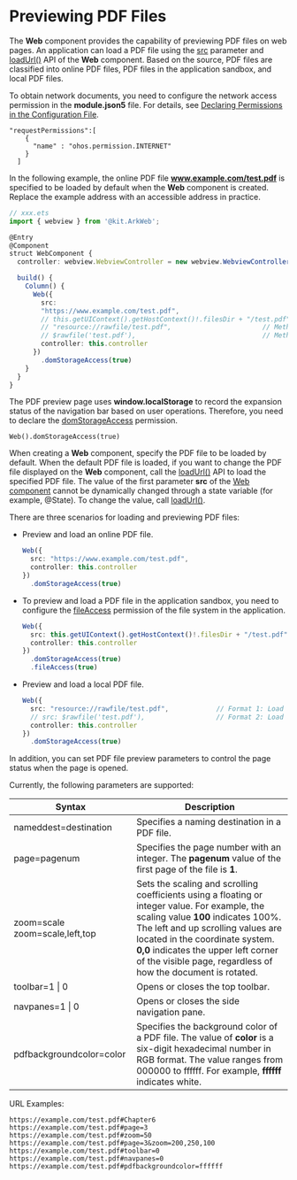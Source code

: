 # Previewing PDF Files

The **Web** component provides the capability of previewing PDF files on web pages. An application can load a PDF file using the [src](../reference/apis-arkweb/ts-basic-components-web.md) parameter and [loadUrl()](../reference/apis-arkweb/js-apis-webview-WebviewController.md#loadurl) API of the **Web** component. Based on the source, PDF files are classified into online PDF files, PDF files in the application sandbox, and local PDF files.

To obtain network documents, you need to configure the network access permission in the **module.json5** file. For details, see [Declaring Permissions in the Configuration File](../security/AccessToken/declare-permissions.md#declaring-permissions-in-the-configuration-file).

  ```
  "requestPermissions":[
      {
        "name" : "ohos.permission.INTERNET"
      }
    ]
  ```


In the following example, the online PDF file **www.example.com/test.pdf** is specified to be loaded by default when the **Web** component is created. Replace the example address with an accessible address in practice.

```ts
// xxx.ets
import { webview } from '@kit.ArkWeb';

@Entry
@Component
struct WebComponent {
  controller: webview.WebviewController = new webview.WebviewController();

  build() {
    Column() {
      Web({ 
      	src: 
      	"https://www.example.com/test.pdf",                                    // Method 1: Load an online PDF file.
      	// this.getUIContext().getHostContext()!.filesDir + "/test.pdf", // Method 2: Load a PDF file from the local application sandbox.
      	// "resource://rawfile/test.pdf", 						// Method 3: Load a local PDF file (format 1).
      	// $rawfile('test.pdf'), 								// Method 3: Load a local PDF file (format 2).
      	controller: this.controller 
      })
        .domStorageAccess(true)
    }
  }
}
```

The PDF preview page uses **window.localStorage** to record the expansion status of the navigation bar based on user operations. Therefore, you need to declare the [domStorageAccess](../reference/apis-arkweb/ts-basic-components-web-attributes.md#domstorageaccess) permission.

  ```
  Web().domStorageAccess(true)
  ```

When creating a **Web** component, specify the PDF file to be loaded by default. When the default PDF file is loaded, if you want to change the PDF file displayed on the **Web** component, call the [loadUrl()](../reference/apis-arkweb/js-apis-webview-WebviewController.md#loadurl) API to load the specified PDF file. The value of the first parameter **src** of the [Web component](../reference/apis-arkweb/ts-basic-components-web.md) cannot be dynamically changed through a state variable (for example, @State). To change the value, call [loadUrl()](../reference/apis-arkweb/js-apis-webview-WebviewController.md#loadurl).

There are three scenarios for loading and previewing PDF files:
- Preview and load an online PDF file.

  ```ts
  Web({ 
    src: "https://www.example.com/test.pdf",
    controller: this.controller 
  })
    .domStorageAccess(true)
  ```
- To preview and load a PDF file in the application sandbox, you need to configure the [fileAccess](../reference/apis-arkweb/ts-basic-components-web-attributes.md#fileaccess) permission of the file system in the application.

  ```ts
  Web({ 
    src: this.getUIContext().getHostContext()!.filesDir + "/test.pdf",
    controller: this.controller 
  })
    .domStorageAccess(true)
    .fileAccess(true)
  ```
- Preview and load a local PDF file.

  ```ts
  Web({ 
    src: "resource://rawfile/test.pdf",            // Format 1: Load a local PDF file.
    // src: $rawfile('test.pdf'),                  // Format 2: Load a local PDF file.
    controller: this.controller 
  })
    .domStorageAccess(true)
  ```

In addition, you can set PDF file preview parameters to control the page status when the page is opened.

Currently, the following parameters are supported:

| Syntax	| Description|
| --------- | ---------- |
| nameddest=destination 	|  Specifies a naming destination in a PDF file.|
| page=pagenum 	| Specifies the page number with an integer. The **pagenum** value of the first page of the file is **1**.| 
| zoom=scale    zoom=scale,left,top	| Sets the scaling and scrolling coefficients using a floating or integer value. For example, the scaling value **100** indicates 100%. The left and up scrolling values are located in the coordinate system. **0,0** indicates the upper left corner of the visible page, regardless of how the document is rotated.|
| toolbar=1 \| 0 	| Opens or closes the top toolbar.| 
| navpanes=1 \| 0 	| Opens or closes the side navigation pane.| 
| pdfbackgroundcolor=color 	| Specifies the background color of a PDF file. The value of **color** is a six-digit hexadecimal number in RGB format. The value ranges from 000000 to ffffff. For example, **ffffff** indicates white.|


URL Examples:
```
https://example.com/test.pdf#Chapter6  
https://example.com/test.pdf#page=3  
https://example.com/test.pdf#zoom=50  
https://example.com/test.pdf#page=3&zoom=200,250,100  
https://example.com/test.pdf#toolbar=0  
https://example.com/test.pdf#navpanes=0  
https://example.com/test.pdf#pdfbackgroundcolor=ffffff
```
<!--RP1--><!--RP1End-->
